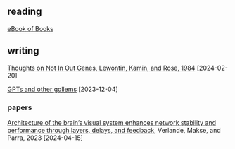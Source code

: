 ## reading

[eBook of Books](https://jd2504.github.io/lego/read.html)


## writing

[Thoughts on Not In Out Genes, Lewontin, Kamin, and Rose, 1984](https://jd2504.github.io/lego/aa094.txt) [2024-02-20]

[GPTs and other gollems](https://jd2504.github.io/exaro/harris_gollems.txt) [2023-12-04]


### papers

[Architecture of the brain’s visual system enhances network stability and performance through layers, delays, and feedback](https://jd2504.github.io/exaro/202311-verlarde_makse_parra-architecture_of_the_brains_visual_system.txt), Verlande, Makse, and Parra, 2023 [2024-04-15]
